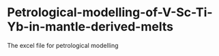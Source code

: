 # Petrological-modelling-of-V-Sc-Ti-Yb-in-mantle-derived-melts
The excel file for petrological modelling
